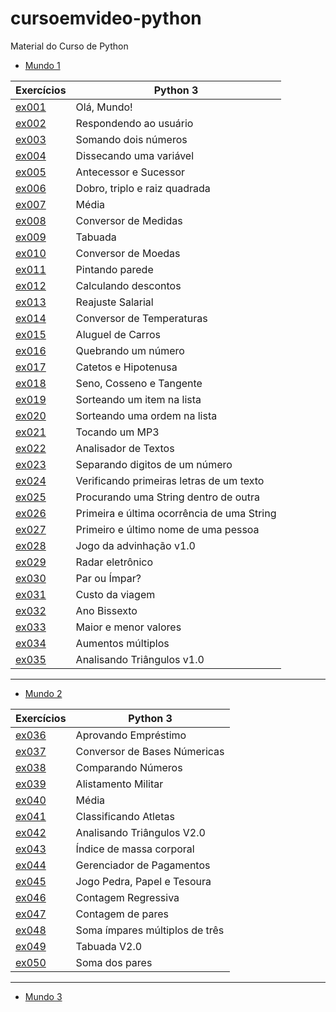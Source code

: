 # cursoemvideo-python
 Material do Curso de Python
 
- [Mundo 1](https://github.com/mpaullos/cursoemvideo-python/tree/main/Exercicios/Mundo1)
 
|Exercícios| Python 3 |
| --- | --- 
|[ex001](https://github.com/mpaullos/cursoemvideo-python/blob/main/Exercicios/Mundo1/ex001.py)| Olá, Mundo! |
|[ex002](https://github.com/mpaullos/cursoemvideo-python/blob/main/Exercicios/Mundo1/ex002.py)| Respondendo ao usuário |
|[ex003](https://github.com/mpaullos/cursoemvideo-python/blob/main/Exercicios/Mundo1/ex003.py)| Somando dois números |
|[ex004](https://github.com/mpaullos/cursoemvideo-python/blob/main/Exercicios/Mundo1/ex004.py)| Dissecando uma variável |
|[ex005](https://github.com/mpaullos/cursoemvideo-python/blob/main/Exercicios/Mundo1/ex005.py)| Antecessor e Sucessor |
|[ex006](https://github.com/mpaullos/cursoemvideo-python/blob/main/Exercicios/Mundo1/ex006.py)| Dobro, triplo e raiz quadrada |
|[ex007](https://github.com/mpaullos/cursoemvideo-python/blob/main/Exercicios/Mundo1/ex007.py)| Média
|[ex008](https://github.com/mpaullos/cursoemvideo-python/blob/main/Exercicios/Mundo1/ex008.py)| Conversor de Medidas |
|[ex009](https://github.com/mpaullos/cursoemvideo-python/blob/main/Exercicios/Mundo1/ex009.py)| Tabuada |
|[ex010](https://github.com/mpaullos/cursoemvideo-python/blob/main/Exercicios/Mundo1/ex010.py)| Conversor de Moedas |
|[ex011](https://github.com/mpaullos/cursoemvideo-python/blob/main/Exercicios/Mundo1/ex011.py)| Pintando parede |
|[ex012](https://github.com/mpaullos/cursoemvideo-python/blob/main/Exercicios/Mundo1/ex012.py)| Calculando descontos |
|[ex013](https://github.com/mpaullos/cursoemvideo-python/blob/main/Exercicios/Mundo1/ex013.py)| Reajuste Salarial |
|[ex014](https://github.com/mpaullos/cursoemvideo-python/blob/main/Exercicios/Mundo1/ex014.py)| Conversor de Temperaturas |
|[ex015](https://github.com/mpaullos/cursoemvideo-python/blob/main/Exercicios/Mundo1/ex015.py)| Aluguel de Carros |
|[ex016](https://github.com/mpaullos/cursoemvideo-python/blob/main/Exercicios/Mundo1/ex016.py)| Quebrando um número |
|[ex017](https://github.com/mpaullos/cursoemvideo-python/blob/main/Exercicios/Mundo1/ex017.py)| Catetos e Hipotenusa |
|[ex018](https://github.com/mpaullos/cursoemvideo-python/blob/main/Exercicios/Mundo1/ex018.py)| Seno, Cosseno e Tangente |
|[ex019](https://github.com/mpaullos/cursoemvideo-python/blob/main/Exercicios/Mundo1/ex019.py)| Sorteando um item na lista |
|[ex020](https://github.com/mpaullos/cursoemvideo-python/blob/main/Exercicios/Mundo1/ex020.py)| Sorteando uma ordem na lista |
|[ex021](https://github.com/mpaullos/cursoemvideo-python/blob/main/Exercicios/Mundo1/ex021.py)| Tocando um MP3 |
|[ex022](https://github.com/mpaullos/cursoemvideo-python/blob/main/Exercicios/Mundo1/ex022.py)| Analisador de Textos |
|[ex023](https://github.com/mpaullos/cursoemvideo-python/blob/main/Exercicios/Mundo1/ex023.py)| Separando digitos de um número |
|[ex024](https://github.com/mpaullos/cursoemvideo-python/blob/main/Exercicios/Mundo1/ex024.py)| Verificando primeiras letras de um texto |
|[ex025](https://github.com/mpaullos/cursoemvideo-python/blob/main/Exercicios/Mundo1/ex025.py)| Procurando uma String dentro de outra |
|[ex026](https://github.com/mpaullos/cursoemvideo-python/blob/main/Exercicios/Mundo1/ex026.py)| Primeira e última ocorrência de uma String |
|[ex027](https://github.com/mpaullos/cursoemvideo-python/blob/main/Exercicios/Mundo1/ex027.py)| Primeiro e último nome de uma pessoa |
|[ex028](https://github.com/mpaullos/cursoemvideo-python/blob/main/Exercicios/Mundo1/ex028.py)| Jogo da advinhação v1.0 |
|[ex029](https://github.com/mpaullos/cursoemvideo-python/blob/main/Exercicios/Mundo1/ex029.py)| Radar eletrônico |
|[ex030](https://github.com/mpaullos/cursoemvideo-python/blob/main/Exercicios/Mundo1/ex030.py)| Par ou Ímpar? |
|[ex031](https://github.com/mpaullos/cursoemvideo-python/blob/main/Exercicios/Mundo1/ex031.py)| Custo da viagem |
|[ex032](https://github.com/mpaullos/cursoemvideo-python/blob/main/Exercicios/Mundo1/ex032.py)| Ano Bissexto |
|[ex033](https://github.com/mpaullos/cursoemvideo-python/blob/main/Exercicios/Mundo1/ex033.py)| Maior e menor valores |
|[ex034](https://github.com/mpaullos/cursoemvideo-python/blob/main/Exercicios/Mundo1/ex034.py)| Aumentos múltiplos |
|[ex035](https://github.com/mpaullos/cursoemvideo-python/blob/main/Exercicios/Mundo1/ex035.py)| Analisando Triângulos v1.0 |

---
- [Mundo 2](https://github.com/mpaullos/cursoemvideo-python/tree/main/Exercicios/Mundo2)

|Exercícios| Python 3 |
| --- | --- 
|[ex036](https://github.com/mpaullos/cursoemvideo-python/blob/main/Exercicios/Mundo2/ex036.py)| Aprovando Empréstimo |
|[ex037](https://github.com/mpaullos/cursoemvideo-python/blob/main/Exercicios/Mundo2/ex037.py)| Conversor de Bases Númericas |
|[ex038](https://github.com/mpaullos/cursoemvideo-python/blob/main/Exercicios/Mundo2/ex038.py)| Comparando Números |
|[ex039](https://github.com/mpaullos/cursoemvideo-python/blob/main/Exercicios/Mundo2/ex039.py)| Alistamento Militar |
|[ex040](https://github.com/mpaullos/cursoemvideo-python/blob/main/Exercicios/Mundo2/ex040.py)| Média |
|[ex041](https://github.com/mpaullos/cursoemvideo-python/blob/main/Exercicios/Mundo2/ex041.py)| Classificando Atletas |
|[ex042](https://github.com/mpaullos/cursoemvideo-python/blob/main/Exercicios/Mundo2/ex042.py)| Analisando Triângulos V2.0 |
|[ex043](https://github.com/mpaullos/cursoemvideo-python/blob/main/Exercicios/Mundo2/ex043.py)| Índice de massa corporal |
|[ex044](https://github.com/mpaullos/cursoemvideo-python/blob/main/Exercicios/Mundo2/ex044.py)| Gerenciador de Pagamentos |
|[ex045](https://github.com/mpaullos/cursoemvideo-python/blob/main/Exercicios/Mundo2/ex045.py)| Jogo Pedra, Papel e Tesoura |
|[ex046](https://github.com/mpaullos/cursoemvideo-python/blob/main/Exercicios/Mundo2/ex046.py)| Contagem Regressiva |
|[ex047](https://github.com/mpaullos/cursoemvideo-python/blob/main/Exercicios/Mundo2/ex047.py)| Contagem de pares |
|[ex048](https://github.com/mpaullos/cursoemvideo-python/blob/main/Exercicios/Mundo2/ex048.py)| Soma ímpares múltiplos de três |
|[ex049](https://github.com/mpaullos/cursoemvideo-python/blob/main/Exercicios/Mundo2/ex049.py)| Tabuada V2.0 |
|[ex050](https://github.com/mpaullos/cursoemvideo-python/blob/main/Exercicios/Mundo2/ex050.py)| Soma dos pares |
---

- [Mundo 3](https://github.com/mpaullos/cursoemvideo-python/tree/main/Exercicios/Mundo3)

